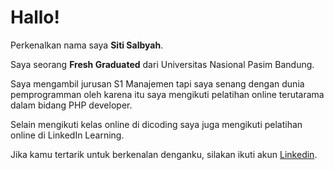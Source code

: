 # Hallo!
Perkenalkan nama saya **Siti Salbyah**.

Saya seorang **Fresh Graduated** dari Universitas Nasional Pasim Bandung.

Saya mengambil jurusan S1 Manajemen tapi saya senang dengan dunia pemprogramman oleh karena itu saya mengikuti pelatihan online terutarama dalam bidang PHP developer.

Selain mengikuti kelas online di dicoding saya juga mengikuti pelatihan online di LinkedIn Learning.

Jika kamu tertarik untuk berkenalan denganku, silakan ikuti akun [Linkedin](https://www.linkedin.com/in/siti-salbyah-26883b194/).
